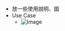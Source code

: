 - 放一些使用說明、圖
- Use Case
  - ![image](https://github.com/user-attachments/assets/528f90ba-9e5e-46bf-877f-4433765796f7)
